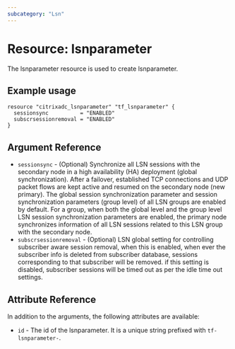 ```yaml
---
subcategory: "Lsn"
---
```


# Resource: lsnparameter

The lsnparameter resource is used to create lsnparameter.


## Example usage

```hcl
resource "citrixadc_lsnparameter" "tf_lsnparameter" {
  sessionsync          = "ENABLED"
  subscrsessionremoval = "ENABLED"
}
```


## Argument Reference

* `sessionsync` - (Optional) Synchronize all LSN sessions with the secondary node in a high availability (HA) deployment (global synchronization). After a failover, established TCP connections and UDP packet flows are kept active and resumed on the secondary node (new primary).  The global session synchronization parameter and session synchronization parameters (group level) of all LSN groups are enabled by default.  For a group, when both the global level and the group level LSN session synchronization parameters are enabled, the primary node synchronizes information of all LSN sessions related to this LSN group with the secondary node.
* `subscrsessionremoval` - (Optional) LSN global setting for controlling subscriber aware session removal, when this is enabled, when ever the subscriber info is deleted from subscriber database, sessions corresponding to that subscriber will be removed. if this setting is disabled, subscriber sessions will be timed out as per the idle time out settings.


## Attribute Reference

In addition to the arguments, the following attributes are available:

* `id` - The id of the lsnparameter. It is a unique string prefixed with  `tf-lsnparameter-`.